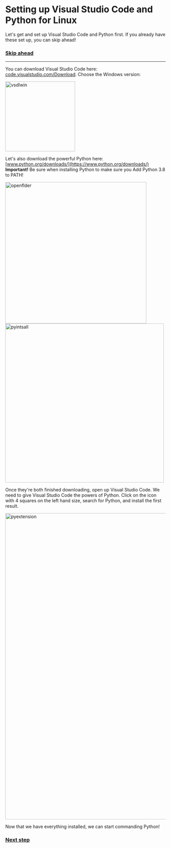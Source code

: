 # Setting up Visual Studio Code and Python for Linux

Let's get and set up Visual Studio Code and Python first. If you already have these set up, you can skip ahead!

### [**Skip ahead**](secret_message_basics.md)

---

You can download Visual Studio Code here: [code.visualstudio.com/Download](https://code.visualstudio.com/Download). Choose the Windows version:

<img width="219" alt="vsdlwin" src="https://user-images.githubusercontent.com/12758612/85624083-33a5cf00-b61e-11ea-83c2-16bfc95a3e21.png">

Let's also download the powerful Python here: [www.python.org/downloads/](https://www.python.org/downloads/) **Important!** Be sure when installing Python to make sure you Add Python 3.8 to PATH!

<img width="443" alt="openflder" src="https://user-images.githubusercontent.com/12758612/84756731-08651500-af78-11ea-9fe1-0df133fc66a5.png">

<img width="498" alt="pyintsall" src="https://user-images.githubusercontent.com/12758612/85446938-e6582d80-b549-11ea-9532-86c20aced8d6.png">

Once they're both finished downloading, open up Visual Studio Code. We need to give Visual Studio Code the powers of Python. Click on the icon with 4 squares on the left hand size, search for Python, and install the first result.

<img width="959" alt="pyextension" src="https://user-images.githubusercontent.com/12758612/85459940-94b69f80-b557-11ea-8732-1c12554df639.png">

Now that we have everything installed, we can start commanding Python!

### [**Next step**](secret_message_basics.md)
